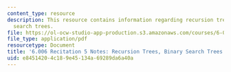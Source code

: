 ```yaml
---
content_type: resource
description: This resource contains information regarding recursion trees, binary
  search trees.
file: https://ol-ocw-studio-app-production.s3.amazonaws.com/courses/6-006-introduction-to-algorithms-fall-2011/e84514204c189e45134a69289da6a40a_MIT6_006F11_rec05.pdf
file_type: application/pdf
resourcetype: Document
title: '6.006 Recitation 5 Notes: Recursion Trees, Binary Search Trees'
uid: e8451420-4c18-9e45-134a-69289da6a40a
---
```

